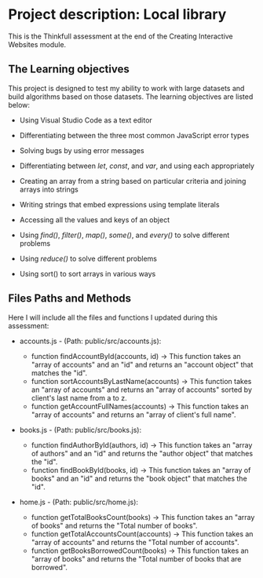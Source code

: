# Project description: Local library

This is the Thinkfull assessment at the end of the Creating Interactive Websites module.

## The Learning objectives
This project is designed to test my ability to work with large datasets and build algorithms based on those datasets. 
The learning objectives are listed below:

* Using Visual Studio Code as a text editor

* Differentiating between the three most common JavaScript error types

* Solving bugs by using error messages

* Differentiating between *let*, *const*, and *var*, and using each appropriately

* Creating an array from a string based on particular criteria and joining arrays into strings

* Writing strings that embed expressions using template literals

* Accessing all the values and keys of an object

* Using *find()*, *filter()*, *map()*, *some()*, and *every()* to solve different problems

* Using *reduce()* to solve different problems

* Using sort() to sort arrays in various ways


## Files Paths and Methods

Here I will include all the files and functions I updated during this assessment:

* accounts.js - (Path: public/src/accounts.js):
    * function findAccountById(accounts, id) -> This function takes an "array of accounts" and an "id" and returns an "account object" that matches the "id".
    * function sortAccountsByLastName(accounts) -> This function takes an "array of accounts" and returns an "array of accounts" sorted by client's last name from a to z.
    * function getAccountFullNames(accounts) -> This function takes an "array of accounts" and returns an "array of client's full name".

* books.js - (Path: public/src/books.js):
    * function findAuthorById(authors, id) -> This function takes an "array of authors" and an "id" and returns the "author object" that matches the "id".
    * function findBookById(books, id) -> This function takes an "array of books" and an "id" and returns the "book object" that matches the "id".

* home.js - (Path: public/src/home.js):
    * function getTotalBooksCount(books) -> This function takes an "array of books" and returns the "Total number of books".
    * function getTotalAccountsCount(accounts) -> This function takes an "array of accounts" and returns the "Total number of accounts".
    * function getBooksBorrowedCount(books) -> This function takes an "array of books" and returns the "Total number of books that are borrowed".
